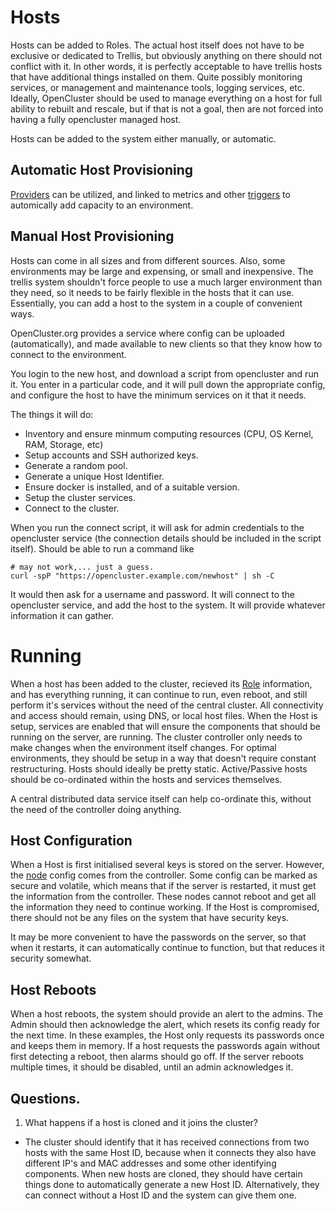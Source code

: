 # Hosts

Hosts can be added to Roles.  The actual host itself does not have to be exclusive or dedicated to Trellis, but obviously anything on there should not conflict with it.  In other words, it is perfectly acceptable to have trellis hosts that have additional things installed on them.  Quite possibly monitoring services, or management and maintenance tools, logging services, etc.   Ideally, OpenCluster should be used to manage everything on a host for full ability to rebuilt and rescale, but if that is not a goal, then are not forced into having a fully opencluster managed host.

Hosts can be added to the system either manually, or automatic.  

## Automatic Host Provisioning
[Providers](Providers.md) can be utilized, and linked to metrics and other [triggers](Triggers.md) to automically add capacity to an environment.


## Manual Host Provisioning
Hosts can come in all sizes and from different sources.  Also, some environments may be large and expensing, or small and inexpensive.  The trellis system shouldn't force people to use a much larger environment than they need, so it needs to be fairly flexible in the hosts that it can use.   Essentially, you can add a host to the system in a couple of convenient ways.

OpenCluster.org provides a service where config can be uploaded (automatically), and made available to new clients so that they know how to connect to the environment.

You login to the new host, and download a script from opencluster and run it.  You enter in a particular code, and it will pull down the appropriate config, and configure the host to have the minimum services on it that it needs.

The things it will do:
* Inventory and ensure minmum computing resources (CPU, OS Kernel, RAM, Storage, etc)
* Setup accounts and SSH authorized keys.
* Generate a random pool.
* Generate a unique Host Identifier.
* Ensure docker is installed, and of a suitable version.
* Setup the cluster services.
* Connect to the cluster.

When you run the connect script, it will ask for admin credentials to the opencluster service (the connection details should be included in the script itself).
Should be able to run a command like 
```
# may not work,... just a guess.
curl -spP "https://opencluster.example.com/newhost" | sh -C
```

It would then ask for a username and password.  It will connect to the opencluster service, and add the host to the system.  It will provide whatever information it can gather.


# Running

When a host has been added to the cluster, recieved its [Role](Roles.md) information, and has everything running, it can continue to run, even reboot, and still perform it's services without the need of the central cluster.  All connectivity and access should remain, using DNS, or local host files. When the Host is setup, services are enabled that will ensure the components that should be running on the server, are running.  The cluster controller only needs to make changes when the environment itself changes.  For optimal environments, they should be setup in a way that doesn't require constant restructuring.  Hosts should ideally be pretty static.  Active/Passive hosts should be co-ordinated within the hosts and services themselves.

A central distributed data service itself can help co-ordinate this, without the need of the controller doing anything.


## Host Configuration

When a Host is first initialised several keys is stored on the server.  However, the [node](../Nodes/Nodes.md) config comes from the controller.   Some config can be marked as secure and volatile, which means that if the server is restarted, it must get the information from the controller.  These nodes cannot reboot and get all the information they need to continue working.  If the Host is compromised, there should not be any files on the system that have security keys.  

It may be more convenient to have the passwords on the server, so that when it restarts, it can automatically continue to function, but that reduces it security somewhat.  


## Host Reboots

When a host reboots, the system should provide an alert to the admins.  The Admin should then acknowledge the alert, which resets its config ready for the next time.  In these examples, the Host only requests its passwords once and keeps them in memory.  If a host requests the passwords again without first detecting a reboot, then alarms should go off.  If the server reboots multiple times, it should be disabled, until an admin acknowledges it.


## Questions.

1. What happens if a host is cloned and it joins the cluster?
* The cluster should identify that it has received connections from two hosts with the same Host ID, because when it connects they also have different IP's and MAC addresses and some other identifying components.  When new hosts are cloned, they should have certain things done to automatically generate a new Host ID.  Alternatively, they can connect without a Host ID and the system can give them one.